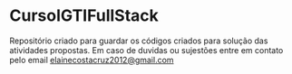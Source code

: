 # CursoIGTIFullStack
Repositório criado para guardar os códigos criados para solução das atividades propostas. 
Em caso de duvidas ou sujestões entre em contato pelo email elainecostacruz2012@gmail.com
